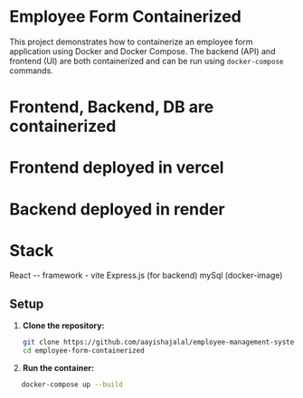 # Employee Form Containerized

This project demonstrates how to containerize an employee form application using Docker and Docker Compose. The backend (API) and frontend (UI) are both containerized and can be run using `docker-compose` commands.
# Frontend, Backend, DB are containerized 
# Frontend deployed in vercel 
# Backend deployed in render

# Stack 
React -- framework - vite
Express.js (for backend)
mySql (docker-image)

## Setup

1. **Clone the repository:**

   ```bash
   git clone https://github.com/aayishajalal/employee-management-system.git
   cd employee-form-containerized
   ```
2. **Run the container:**
 ```bash
    docker-compose up --build
```
